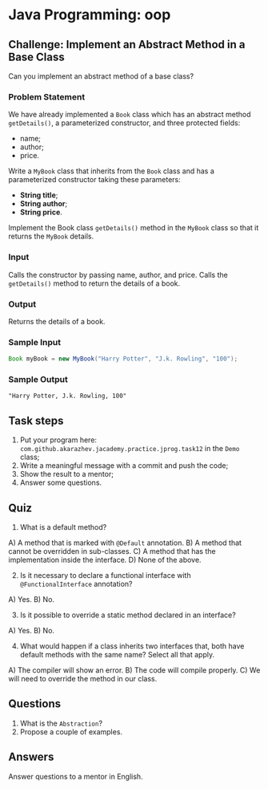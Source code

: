# Java Programming: oop

## Challenge: Implement an Abstract Method in a Base Class

Can you implement an abstract method of a base class?

### Problem Statement

We have already implemented a `Book` class which has an abstract method `getDetails()`, a parameterized constructor, 
and three protected fields:
- name;
- author;
- price.

Write a `MyBook` class that inherits from the `Book` class and has a parameterized constructor taking these parameters:
- <b>String title</b>;
- <b>String author</b>;
- <b>String price</b>.

Implement the Book class `getDetails()` method in the `MyBook` class so that it returns the `MyBook` details.

### Input

Calls the constructor by passing name, author, and price.
Calls the `getDetails()` method to return the details of a book.

### Output

Returns the details of a book.

### Sample Input

```java
Book myBook = new MyBook("Harry Potter", "J.k. Rowling", "100");
```

### Sample Output

`
"Harry Potter, J.k. Rowling, 100"
`

## Task steps

1. Put your program here: `com.github.akarazhev.jacademy.practice.jprog.task12` in the `Demo` class;
2. Write a meaningful message with a commit and push the code;
3. Show the result to a mentor;
4. Answer some questions.

## Quiz

1. What is a default method?

A) A method that is marked with `@Default` annotation.
B) A method that cannot be overridden in sub-classes.
C) A method that has the implementation inside the interface.
D) None of the above.

2. Is it necessary to declare a functional interface with `@FunctionalInterface` annotation?

A) Yes.
B) No.

3. Is it possible to override a static method declared in an interface?

A) Yes. 
B) No.

4. What would happen if a class inherits two interfaces that, both have default methods with the same name? 
Select all that apply.

A) The compiler will show an error.
B) The code will compile properly.
C) We will need to override the method in our class.

## Questions

1. What is the `Abstraction`?
2. Propose a couple of examples. 

## Answers

Answer questions to a mentor in English.